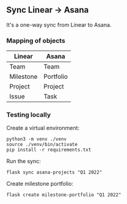 ## Sync Linear -> Asana

It's a one-way sync from Linear to Asana.

### Mapping of objects
| Linear | Asana |
| --- | --- |
| Team | Team |
| Milestone | Portfolio |
| Project | Project|
| Issue | Task |


### Testing locally

Create a virtual environment:

    
    python3 -m venv ./venv
    source ./venv/bin/activate
    pip install -r requirements.txt

Run the sync:

    flask sync asana-projects "Q1 2022"

Create milestone portfolio:

    flask create milestone-portfolio "Q1 2022"
